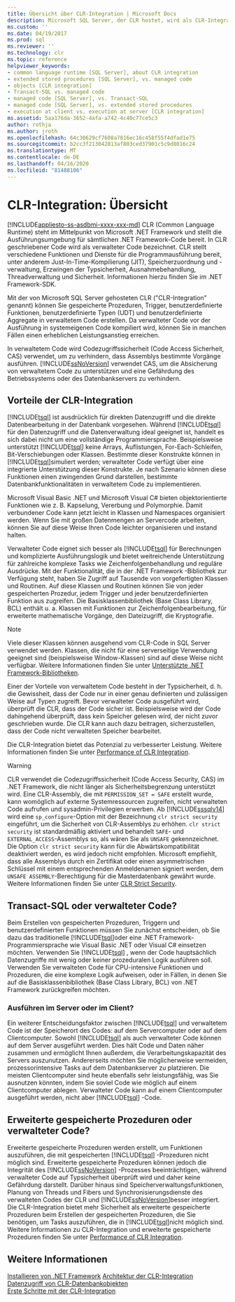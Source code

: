 ```yaml
---
title: Übersicht über CLR-Integration | Microsoft Docs
description: Microsoft SQL Server, der CLR hostet, wird als CLR-Integration bezeichnet. Die Erstellung von verwaltetem Code kann die Leistung verbessern. SQL Server verwendet CAS, um verwalteten Code zu schützen.
ms.custom: ''
ms.date: 04/19/2017
ms.prod: sql
ms.reviewer: ''
ms.technology: clr
ms.topic: reference
helpviewer_keywords:
- common language runtime [SQL Server], about CLR integration
- extended stored procedures [SQL Server], vs. managed code
- objects [CLR integration]
- Transact-SQL vs. managed code
- managed code [SQL Server], vs. Transact-SQL
- managed code [SQL Server], vs. extended stored procedures
- execution at client vs. execution at server [CLR integration]
ms.assetid: 5aa176da-3652-4afa-a742-4c40c77ce5c3
author: rothja
ms.author: jroth
ms.openlocfilehash: 64c30629cf7608a7816ec16c458f55f4dfad1e75
ms.sourcegitcommit: b2cc3f213042813af803ced37901c5c9d8016c24
ms.translationtype: MT
ms.contentlocale: de-DE
ms.lasthandoff: 04/16/2020
ms.locfileid: "81488106"
---
```

# <a name="clr-integration---overview"></a>CLR-Integration: Übersicht
[!INCLUDE[appliesto-ss-asdbmi-xxxx-xxx-md](../../includes/appliesto-ss-asdbmi-xxxx-xxx-md.md)]
  CLR (Common Language Runtime) steht im Mittelpunkt von Microsoft .NET Framework und stellt die Ausführungsumgebung für sämtlichen .NET Framework-Code bereit. In CLR geschriebener Code wird als verwalteter Code bezeichnet. CLR stellt verschiedene Funktionen und Dienste für die Programmausführung bereit, unter anderem Just-In-Time-Kompilierung (JIT), Speicherzuordnung und -verwaltung, Erzwingen der Typsicherheit, Ausnahmebehandlung, Threadverwaltung und Sicherheit.  Informationen hierzu finden Sie im .NET Framework-SDK.  
  
 Mit der von Microsoft SQL Server gehosteten CLR ("CLR-Integration" genannt) können Sie gespeicherte Prozeduren, Trigger, benutzerdefinierte Funktionen, benutzerdefinierte Typen (UDT) und benutzerdefinierte Aggregate in verwaltetem Code erstellen. Da verwalteter Code vor der Ausführung in systemeigenen Code kompiliert wird, können Sie in manchen Fällen einen erheblichen Leistungsanstieg erreichen.  
  
 In verwaltetem Code wird Codezugriffssicherheit (Code Access Sicherheit, CAS) verwendet, um zu verhindern, dass Assemblys bestimmte Vorgänge ausführen. [!INCLUDE[ssNoVersion](../../includes/ssnoversion-md.md)] verwendet CAS, um die Absicherung von verwaltetem Code zu unterstützen und eine Gefährdung des Betriebssystems oder des Datenbankservers zu verhindern.  
  
## <a name="advantages-of-clr-integration"></a>Vorteile der CLR-Integration  
 [!INCLUDE[tsql](../../includes/tsql-md.md)] ist ausdrücklich für direkten Datenzugriff und die direkte Datenbearbeitung in der Datenbank vorgesehen. Während [!INCLUDE[tsql](../../includes/tsql-md.md)] für den Datenzugriff und die Datenverwaltung ideal geeignet ist, handelt es sich dabei nicht um eine vollständige Programmiersprache. Beispielsweise unterstützt [!INCLUDE[tsql](../../includes/tsql-md.md)] keine Arrays, Auflistungen, For-Each-Schleifen, Bit-Verschiebungen oder Klassen. Bestimmte dieser Konstrukte können in [!INCLUDE[tsql](../../includes/tsql-md.md)]simuliert werden; verwalteter Code verfügt über eine integrierte Unterstützung dieser Konstrukte. Je nach Szenario können diese Funktionen einen zwingenden Grund darstellen, bestimmte Datenbankfunktionalitäten in verwaltetem Code zu implementieren.  
  
 Microsoft Visual Basic .NET und Microsoft Visual C# bieten objektorientierte Funktionen wie z. B. Kapselung, Vererbung und Polymorphie. Damit verbundener Code kann jetzt leicht in Klassen und Namespaces organisiert werden. Wenn Sie mit großen Datenmengen an Servercode arbeiten, können Sie auf diese Weise Ihren Code leichter organisieren und instand halten.  
  
 Verwalteter Code eignet sich besser als [!INCLUDE[tsql](../../includes/tsql-md.md)] für Berechnungen und komplizierte Ausführungslogik und bietet weitreichende Unterstützung für zahlreiche komplexe Tasks wie Zeichenfolgenbehandlung und reguläre Ausdrücke. Mit der Funktionalität, die in der .NET Framework -Bibliothek zur Verfügung steht, haben Sie Zugriff auf Tausende von vorgefertigten Klassen und Routinen. Auf diese Klassen und Routinen können Sie von jeder gespeicherten Prozedur, jedem Trigger und jeder benutzerdefinierten Funktion aus zugreifen. Die Basisklassenbibliothek (Base Class Library, BCL) enthält u. a. Klassen mit Funktionen zur Zeichenfolgenbearbeitung, für erweiterte mathematische Vorgänge, den Dateizugriff, die Kryptografie.  
  
> [!NOTE]  
>  Viele dieser Klassen können ausgehend vom CLR-Code in SQL Server verwendet werden. Klassen, die nicht für eine serverseitige Verwendung geeignet sind (beispielsweise Window-Klassen) sind auf diese Weise nicht verfügbar. Weitere Informationen finden Sie unter [Unterstützte .NET Framework-Bibliotheken](../../relational-databases/clr-integration/database-objects/supported-net-framework-libraries.md).  
  
 Einer der Vorteile von verwaltetem Code besteht in der Typsicherheit, d. h. die Gewissheit, dass der Code nur in einer genau definierten und zulässigen Weise auf Typen zugreift. Bevor verwalteter Code ausgeführt wird, überprüft die CLR, dass der Code sicher ist. Beispielsweise wird der Code dahingehend überprüft, dass kein Speicher gelesen wird, der nicht zuvor geschrieben wurde. Die CLR kann auch dazu beitragen, sicherzustellen, dass der Code nicht verwalteten Speicher bearbeitet.  
  
 Die CLR-Integration bietet das Potenzial zu verbesserter Leistung. Weitere Informationen finden Sie unter [Performance of CLR Integration](../../relational-databases/clr-integration/clr-integration-architecture-performance.md).  
 
> [!WARNING]
>  CLR verwendet die Codezugriffssicherheit (Code Access Security, CAS) im .NET Framework, die nicht länger als Sicherheitsbegrenzung unterstützt wird. Eine CLR-Assembly, die mit `PERMISSION_SET = SAFE` erstellt wurde, kann womöglich auf externe Systemressourcen zugreifen, nicht verwalteten Code aufrufen und sysadmin-Privilegien erwerben. Ab [!INCLUDE[sssqlv14](../../includes/sssqlv14-md.md)] wird eine `sp_configure`-Option mit der Bezeichnung `clr strict security` eingeführt, um die Sicherheit von CLR-Assemblys zu erhöhen. `clr strict security` ist standardmäßig aktiviert und behandelt `SAFE`- und `EXTERNAL_ACCESS`-Assemblys so, als wären Sie als `UNSAFE` gekennzeichnet. Die Option `clr strict security` kann für die Abwärtskompatibilität deaktiviert werden, es wird jedoch nicht empfohlen. Microsoft empfiehlt, dass alle Assemblys durch ein Zertifikat oder einen asymmetrischen Schlüssel mit einem entsprechenden Anmeldenamen signiert werden, dem `UNSAFE ASSEMBLY`-Berechtigung für die Masterdatenbank gewährt wurde. Weitere Informationen finden Sie unter [CLR Strict Security](../../database-engine/configure-windows/clr-strict-security.md). 
  
## <a name="choosing-between-transact-sql-and-managed-code"></a>Transact-SQL oder verwalteter Code?  
 Beim Erstellen von gespeicherten Prozeduren, Triggern und benutzerdefinierten Funktionen müssen Sie zunächst entscheiden, ob Sie dazu das traditionelle [!INCLUDE[tsql](../../includes/tsql-md.md)]oder eine .NET Framework-Programmiersprache wie Visual Basic .NET oder Visual C# einsetzen möchten. Verwenden Sie [!INCLUDE[tsql](../../includes/tsql-md.md)] , wenn der Code hauptsächlich Datenzugriffe mit wenig oder keiner prozeduralen Logik ausführen soll. Verwenden Sie verwalteten Code für CPU-intensive Funktionen und Prozeduren, die eine komplexe Logik aufweisen, oder in Fällen, in denen Sie auf die Basisklassenbibliothek (Base Class Library, BCL) von .NET Framework zurückgreifen möchten.  
  
### <a name="choosing-between-execution-in-the-server-and-execution-in-the-client"></a>Ausführen im Server oder im Client?  
 Ein weiterer Entscheidungsfaktor zwischen [!INCLUDE[tsql](../../includes/tsql-md.md)] und verwaltetem Code ist der Speicherort des Codes: auf dem Servercomputer oder auf dem Clientcomputer. Sowohl [!INCLUDE[tsql](../../includes/tsql-md.md)] als auch verwalteter Code können auf dem Server ausgeführt werden. Dies hält Code und Daten näher zusammen und ermöglicht Ihnen außerdem, die Verarbeitungskapazität des Servers auszunutzen. Andererseits möchten Sie möglicherweise vermeiden, prozessorintensive Tasks auf dem Datenbankserver zu platzieren. Die meisten Clientcomputer sind heute ebenfalls sehr leistungsfähig, was Sie ausnutzen könnten, indem Sie soviel Code wie möglich auf einem Clientcomputer ablegen. Verwalteter Code kann auf einem Clientcomputer ausgeführt werden, nicht aber [!INCLUDE[tsql](../../includes/tsql-md.md)] -Code.  
  
## <a name="choosing-between-extended-stored-procedures-and-managed-code"></a>Erweiterte gespeicherte Prozeduren oder verwalteter Code?  
 Erweiterte gespeicherte Prozeduren werden erstellt, um Funktionen auszuführen, die mit gespeicherten [!INCLUDE[tsql](../../includes/tsql-md.md)] -Prozeduren nicht möglich sind. Erweiterte gespeicherte Prozeduren können jedoch die Integrität des [!INCLUDE[ssNoVersion](../../includes/ssnoversion-md.md)] -Prozesses beeinträchtigen, während verwalteter Code auf Typsicherheit überprüft wird und daher keine Gefährdung darstellt. Darüber hinaus sind Speicherverwaltungsfunktionen, Planung von Threads und Fibers und Synchronisierungsdienste des verwalteten Codes der CLR und [!INCLUDE[ssNoVersion](../../includes/ssnoversion-md.md)]besser integriert. Die CLR-Integration bietet mehr Sicherheit als erweiterte gespeicherte Prozeduren beim Erstellen der gespeicherten Prozeduren, die Sie benötigen, um Tasks auszuführen, die in [!INCLUDE[tsql](../../includes/tsql-md.md)]nicht möglich sind. Weitere Informationen zu CLR-Integration und erweiterte gespeicherte Prozeduren finden Sie unter [Performance of CLR Integration](../../relational-databases/clr-integration/clr-integration-architecture-performance.md).  
  
## <a name="see-also"></a>Weitere Informationen  
 [Installieren von .NET Framework](https://technet.microsoft.com/library/ms166014\(v=SQL.105\).aspx)   
 [Architektur der CLR-Integration](https://msdn.microsoft.com/library/05e4b872-3d21-46de-b4d5-739b5f2a0cf9)   
 [Datenzugriff von CLR-Datenbankobjekten](../../relational-databases/clr-integration/data-access/data-access-from-clr-database-objects.md)   
 [Erste Schritte mit der CLR-Integration](../../relational-databases/clr-integration/database-objects/getting-started-with-clr-integration.md)  
  
  
